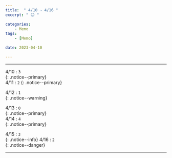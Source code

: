 ```yaml
---
title:  " 4/10 ~ 4/16 "
excerpt: " 😐 "

categories:
    - Memo
tags:
    - [Memo]

date: 2023-04-10

---
```

- - -
<!-- 약 -->

4/10 : `3`   
{: .notice--primary}  
4/11 : `2`   <!-- 82 -->
{: .notice--primary}  

4/12 : `1`   
{: .notice--warning}  

4/13 : `0`   
{: .notice--primary}  
4/14 : `4`   
{: .notice--primary} 


4/15 : `3`      
{: .notice--info} 
4/16 : `2`   
{: .notice--danger}  


<!-- {: .notice}
{: .notice--primary}
{: .notice--info}
{: .notice--warning}
{: .notice--success}
{: .notice--danger} 
😄 😐 🙁 😡
-->
- - -